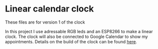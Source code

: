 # Linear calendar clock
These files are for version 1 of the clock

In this project I use adressable RGB leds and an ESP8266 to make a linear clock. The clock will also be connected to Google Calendar to show my appointments. Details on the build of the clock can be found [here](https://maakbaas.com/linear-calendar-clock/).
